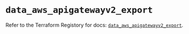 # `data_aws_apigatewayv2_export`

Refer to the Terraform Registory for docs: [`data_aws_apigatewayv2_export`](https://registry.terraform.io/providers/hashicorp/aws/5.13.0/docs/data-sources/apigatewayv2_export).
